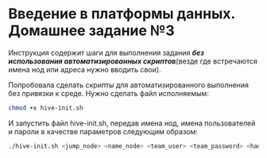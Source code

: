 # Введение в платформы данных. Домашнее задание №3

Инструкция содержит шаги для выполнения задания ***без использования автоматизированных скриптов***(везде где встречаются имена нод или адреса нужно вводить свои).

Попробовала сделать скрипты для автоматизированного выполнения без привязки к среде. 
Нужно сделать файл исполняемым:
```bash
chmod +x hive-init.sh
```
И запустить файл hive-init.sh, передав имена нод, имена пользователей и пароли в качестве параметров следующим образом:
```bash
./hive-init.sh <jump_node> <name_node> <team_user> <team_password> <hadoop_user> <hadoop_password> <hive_user> <hive_password>
```

